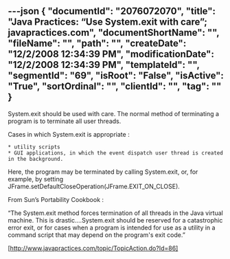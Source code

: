 ---json
{
  "documentId": "2076072070",
  "title": "Java Practices: “Use System.exit with care”; javapractices.com",
  "documentShortName": "",
  "fileName": "",
  "path": "",
  "createDate": "12/2/2008 12:34:39 PM",
  "modificationDate": "12/2/2008 12:34:39 PM",
  "templateId": "",
  "segmentId": "69",
  "isRoot": "False",
  "isActive": "True",
  "sortOrdinal": "",
  "clientId": "",
  "tag": ""
}
---

System.exit should be used with care. The normal method of terminating a program is to terminate all user threads.

Cases in which System.exit is appropriate :

    * utility scripts
    * GUI applications, in which the event dispatch user thread is created in the background. 

Here, the program may be terminated by calling System.exit, or, for example, by setting JFrame.setDefaultCloseOperation(JFrame.EXIT_ON_CLOSE).

From Sun’s Portability Cookbook :

“The System.exit method forces termination of all threads in the Java virtual machine. This is drastic....System.exit should be reserved for a catastrophic error exit, or for cases when a program is intended for use as a utility in a command script that may depend on the program's exit code.” 

[http://www.javapractices.com/topic/TopicAction.do?Id=86]
